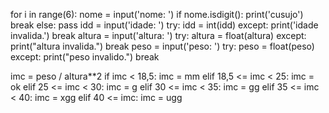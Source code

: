 for i in range(6):
    nome = input('nome: ')
    if nome.isdigit():
        print('cusujo')
        break
    else:
        pass
    idd = input('idade: ')
    try:
        idd = int(idd)
    except:
        print('idade invalida.')
        break
    altura = input('altura: ')
    try: 
        altura = float(altura)
    except:
        print("altura invalida.")
        break
    peso = input('peso: ')
    try:
        peso = float(peso)
    except:
        print("peso invalido.")
        break
    
imc = peso / altura**2
if imc < 18,5:
    imc = mm
elif 18,5 <= imc < 25:
    imc = ok
elif 25 <= imc < 30:
    imc = g
elif 30 <= imc < 35:
    imc = gg
elif 35 <= imc < 40:
    imc = xgg
elif 40 <= imc:
    imc = ugg
    
    
    
    
    
    
    
    
    
    
    
    
    
    
    
